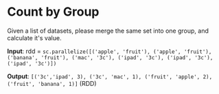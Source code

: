 # Count by Group

Given a list of datasets, please merge the same set into one group, and calculate it's value.

**Input**: rdd = `sc.parallelize([('apple', 'fruit'), ('apple', 'fruit'), ('banana', 'fruit'), ('mac', '3c'), ('ipad', '3c'), ('ipad', '3c'), ('ipad', '3c')])` 

**Output**: `[('3c','ipad', 3), ('3c', 'mac', 1), ('fruit', 'apple', 2), ('fruit', 'banana', 1)]` (RDD)


